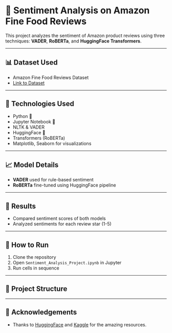 # 📌 Sentiment Analysis on Amazon Fine Food Reviews

This project analyzes the sentiment of Amazon product reviews using three techniques: **VADER**, **RoBERTa**, and **HuggingFace Transformers**.

---

## 📊 Dataset Used
- Amazon Fine Food Reviews Dataset
- [Link to Dataset](https://www.kaggle.com/datasets/snap/amazon-fine-food-reviews)

---

## 🔧 Technologies Used
- Python 🐍
- Jupyter Notebook 📒
- NLTK & VADER
- HuggingFace 🤗
- Transformers (RoBERTa)
- Matplotlib, Seaborn for visualizations

---

## 📈 Model Details
- **VADER** used for rule-based sentiment
- **RoBERTa** fine-tuned using HuggingFace pipeline

---

## 🧪 Results
- Compared sentiment scores of both models
- Analyzed sentiments for each review star (1-5)

---

## 🚀 How to Run
1. Clone the repository
2. Open `Sentiment_Analysis_Project.ipynb` in Jupyter
3. Run cells in sequence

---

## 📁 Project Structure

---

## 🤝 Acknowledgements
- Thanks to [HuggingFace](https://huggingface.co) and [Kaggle](https://kaggle.com) for the amazing resources.

